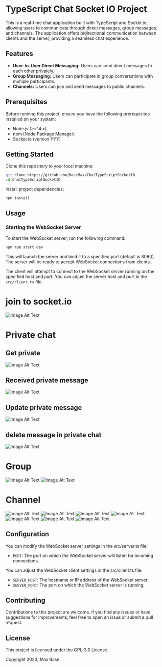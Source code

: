 # TypeScript Chat Socket IO Project

This is a real-time chat application built with TypeScript and Socket.io, allowing users to communicate through direct messages, group messages, and channels. The application offers bidirectional communication between clients and the server, providing a seamless chat experience.

## Features

- **User-to-User Direct Messaging:** Users can send direct messages to each other privately.
- **Group Messaging:** Users can participate in group conversations with multiple participants.
- **Channels:** Users can join and send messages to public channels.

## Prerequisites

Before running this project, ensure you have the following prerequisites installed on your system:

- Node.js (>=14.x)
- npm (Node Package Manager)
- Socket.io (version YYY)

## Getting Started

Clone this repository to your local machine:

```bash
git clone https://github.com/BaseMax/ChatTypeScriptSocketIO
cd ChatTypeScriptSocketIO
```

Install project dependencies:

```bash
npm install
```

## Usage

### Starting the WebSocket Server

To start the WebSocket server, run the following command:

```bash
npm run start dev
```

This will launch the server and bind it to a specified port (default is 8080). The server will be ready to accept WebSocket connections from clients.

The client will attempt to connect to the WebSocket server running on the specified host and port. You can adjust the server host and port in the `src/client.ts` file.

# join to socket.io

![Image Alt Text](screenshots/addUser.png)

# Private chat

## Get private

![Image Alt Text](screenshots/getPrivateChats.png)

## Received private message

![Image Alt Text](screenshots/recivedPrivateMessage.png)

## Update private message

![Image Alt Text](screenshots/updtePrivateMessage.png)

## delete message in private chat

![Image Alt Text](screenshots/deletMessageInPrivateChat.png)

# Group

![Image Alt Text](screenshots/creatGroup.png)
![Image Alt Text](screenshots/groupMessage.png)

# Channel

![Image Alt Text](screenshots/adminSendMessageToChannel.png)
![Image Alt Text](screenshots/deleteChannelMessage.png)
![Image Alt Text](screenshots/editChannelMessage.png)
![Image Alt Text](screenshots/getAllMessageInChannel.png)
![Image Alt Text](screenshots/joinChannel.png)
![Image Alt Text](screenshots/leaveChannel.png)
![Image Alt Text](screenshots/usersSeeAdminMessages.png)

## Configuration

You can modify the WebSocket server settings in the src/server.ts file:

- `PORT`: The port on which the WebSocket server will listen for incoming connections.

You can adjust the WebSocket client settings in the src/client.ts file:

- `SERVER_HOST`: The hostname or IP address of the WebSocket server.
- `SERVER_PORT`: The port on which the WebSocket server is running.

## Contributing

Contributions to this project are welcome. If you find any issues or have suggestions for improvements, feel free to open an issue or submit a pull request.

## License

This project is licensed under the GPL-3.0 License.

Copyright 2023, Max Base
